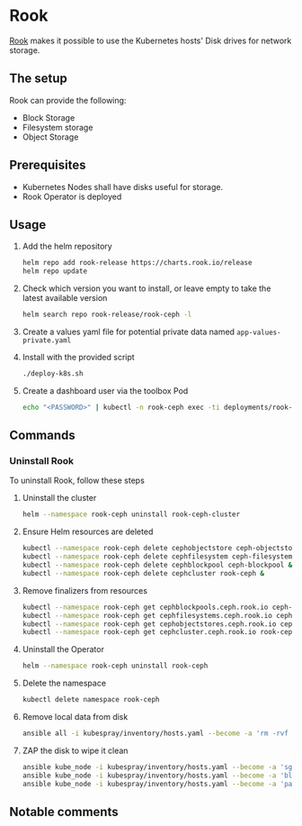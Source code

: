 # Rook

[Rook](https://github.com/rook/rook) makes it possible to use the Kubernetes hosts' Disk drives for network storage.

## The setup

Rook can provide the following:

- Block Storage
- Filesystem storage
- Object Storage

## Prerequisites

- Kubernetes Nodes shall have disks useful for storage.
- Rook Operator is deployed

## Usage

1. Add the helm repository

    ```bash
    helm repo add rook-release https://charts.rook.io/release
    helm repo update
    ```

2. Check which version you want to install, or leave empty to take the latest available version

    ```bash
    helm search repo rook-release/rook-ceph -l
    ```

3. Create a values yaml file for potential private data named `app-values-private.yaml`

4. Install with the provided script

    ```bash
    ./deploy-k8s.sh
    ```

5. Create a dashboard user via the toolbox Pod

    ```bash
    echo "<PASSWORD>" | kubectl -n rook-ceph exec -ti deployments/rook-ceph-tools -- ceph dashboard ac-user-create <USERNAME> -i /dev/stdin administrator
    ```

## Commands

### Uninstall Rook

To uninstall Rook, follow these steps

1. Uninstall the cluster

    ```bash
    helm --namespace rook-ceph uninstall rook-ceph-cluster
    ```

2. Ensure Helm resources are deleted

    ```bash
    kubectl --namespace rook-ceph delete cephobjectstore ceph-objectstore &
    kubectl --namespace rook-ceph delete cephfilesystem ceph-filesystem &
    kubectl --namespace rook-ceph delete cephblockpool ceph-blockpool &
    kubectl --namespace rook-ceph delete cephcluster rook-ceph &
    ```

3. Remove finalizers from resources

    ```bash
    kubectl --namespace rook-ceph get cephblockpools.ceph.rook.io ceph-blockpool -o json | jq '.metadata.finalizers = null' | kubectl apply -f -
    kubectl --namespace rook-ceph get cephfilesystems.ceph.rook.io ceph-filesystem -o json | jq '.metadata.finalizers = null' | kubectl apply -f -
    kubectl --namespace rook-ceph get cephobjectstores.ceph.rook.io ceph-objectstore -o json | jq '.metadata.finalizers = null' | kubectl apply -f -
    kubectl --namespace rook-ceph get cephcluster.ceph.rook.io rook-ceph -o json | jq '.metadata.finalizers = null' | kubectl apply -f -
    ```

4. Uninstall the Operator

    ```bash
    helm --namespace rook-ceph uninstall rook-ceph
    ```

5. Delete the namespace

    ```bash
    kubectl delete namespace rook-ceph
    ```

6. Remove local data from disk

    ```bash
    ansible all -i kubespray/inventory/hosts.yaml --become -a 'rm -rvf /var/lib/rook'
    ```

7. ZAP the disk to wipe it clean

    ```bash
    ansible kube_node -i kubespray/inventory/hosts.yaml --become -a 'sgdisk --zap-all /dev/sdb'
    ansible kube_node -i kubespray/inventory/hosts.yaml --become -a 'blkdiscard /dev/sdb'
    ansible kube_node -i kubespray/inventory/hosts.yaml --become -a 'partprobe /dev/sdb'
    ```

## Notable comments
